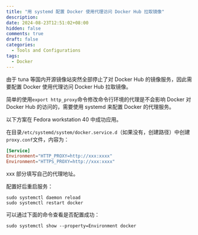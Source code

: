 ```yaml
---
title: "用 systemd 配置 Docker 使用代理访问 Docker Hub 拉取镜像"
description: 
date: 2024-08-23T12:51:02+08:00
hidden: false
comments: true
draft: false
categories:
  - Tools and Configurations
tags:
  - Docker
---
```


由于 tuna 等国内开源镜像站突然全部停止了对 Docker Hub 的镜像服务，因此需要配置 Docker 使用代理访问 Docker Hub 拉取镜像。

简单的使用`export http_proxy`命令修改命令行环境的代理是不会影响 Docker 对 Docker Hub 的访问的，需要使用 systemd 来配置 Docker 的代理服务。

以下方案在 Fedora workstation 40 中成功应用。

在目录`/etc/systemd/system/docker.service.d`（如果没有，创建路径）中创建`proxy.conf`文件，内容为：

```conf
[Service]
Environment="HTTP_PROXY=http://xxx:xxxx"
Environment="HTTPS_PROXY=http://xxx:xxxx"
```

xxx 部分填写自己的代理地址。

配置好后重启服务：

```terminal
sudo systemctl daemon reload
sudo systemctl restart docker
```

可以通过下面的命令查看是否配置成功：

```terminal
sudo systemctl show --property=Environment docker
```
